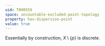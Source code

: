 ```yaml
---
uid: T000559
space: uncountable-excluded-point-topology
property: has-dispersion-point
value: true
---
```

Essentially by construction, $X \setminus \{p\}$ is discrete.

